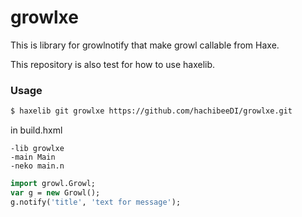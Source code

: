 # growlxe

This is library for growlnotify that make growl callable from Haxe.

This repository is also test for how to use haxelib.


### Usage

```bash
$ haxelib git growlxe https://github.com/hachibeeDI/growlxe.git
```

in build.hxml

```
-lib growlxe
-main Main
-neko main.n
```

```haxe
import growl.Growl;
var g = new Growl();
g.notify('title', 'text for message');
```
